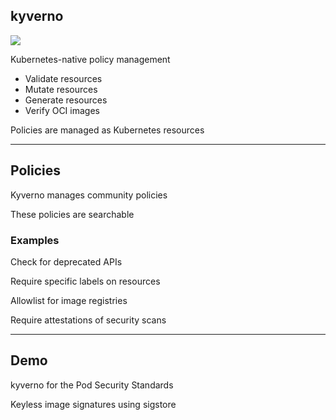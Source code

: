 ## kyverno

![](120_kubernetes/kyverno/logo.svg) <!-- .element: style="float: right; width: 10%;" -->

Kubernetes-native policy management

- <span class="fa-li"><i class="fa-duotone fa-magnifying-glass-chart"></i></span> Validate resources
- <span class="fa-li"><i class="fa-duotone fa-pen-to-square"></i></span> Mutate resources
- <span class="fa-li"><i class="fa-duotone fa-sparkles"></i></span> Generate resources
- <span class="fa-li"><i class="fa-duotone fa-signature-lock"></i></span> Verify OCI images

<!-- .element: class="fa-ul" -->

Policies are managed as Kubernetes resources

---

## Policies

Kyverno manages community policies [](https://kyverno.io/policies/)

These policies are searchable

### Examples

Check for deprecated APIs [](https://kyverno.io/policies/best-practices/check_deprecated_apis/check_deprecated_apis/)

Require specific labels on resources [](https://kyverno.io/policies/best-practices/require_labels/require_labels/)

Allowlist for image registries [](https://kyverno.io/policies/best-practices/restrict_image_registries/restrict_image_registries/)

Require attestations of security scans [](https://kyverno.io/policies/other/require_vuln_scan/require-vulnerability-scan/)

---

## Demo

kyverno for the Pod Security Standards [](https://kubernetes.io/docs/concepts/security/pod-security-standards/) [](https://kyverno.io/docs/writing-policies/validate/#pod-security)

Keyless image signatures using sigstore [](https://kyverno.io/docs/writing-policies/verify-images/#keyless-signing-and-verification)
